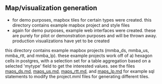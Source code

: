 Map/visualization generation
-------------------------------------
- for demo purposes, mapbox tiles for certain types were created.  this directory contains example mapbox project and style files
- again for demo purposes, example web interfaces were created.  these are purely for pilot or demonstration purposes and will be thrown away.  production visualizations have yet to be created

this directory contains example mapbox projects (mmba_ds, mmba_us, mmba_rtt, and mmba_lp).  these example projects work off of a) hexagon cells in postgres, with a selection set for a table aggregation based on a selected 'mytype' field to get the interested values.  see the files [maps_ds.md](), [maps_us.md](), [maps_rtt.md](), and [maps_lp.md]() for example sql statements to modify the project.mml files for generating different tiles.

